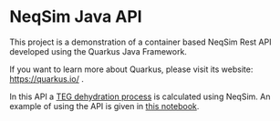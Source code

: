 # NeqSim Java API

This project is a demonstration of a container based NeqSim Rest API developed using the Quarkus Java Framework. 

If you want to learn more about Quarkus, please visit its website: https://quarkus.io/ .

In this API a [TEG dehydration process](https://github.com/EvenSol/NeqSim-Colab/blob/master/API/java/src/main/java/com/equinor/neqsimapi/model/TEGsim.java) is calculated using NeqSim. An example of using the API is given in [this notebook](https://github.com/EvenSol/NeqSim-Colab/blob/master/API/java/example/TEGprocess.ipynb).
